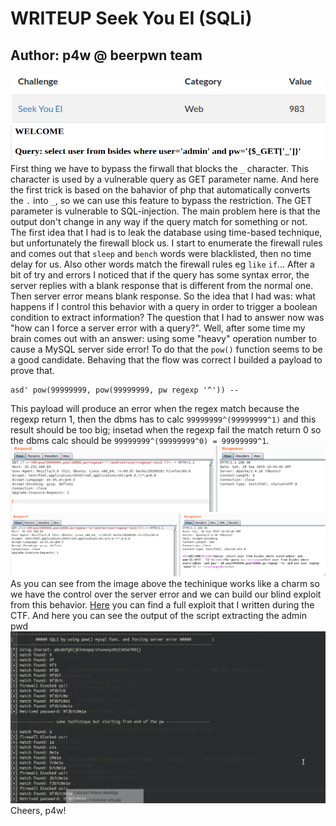 # WRITEUP Seek You EI (SQLi)

## __Author:__ p4w @ beerpwn team
![Image desc](challenge_desc.png)
![Image desc](vuln_param.png)
First thing we have to bypass the firwall that blocks the `_` character. This character is used by a vulnerable query as GET parameter name. And here the first trick is based on the bahavior of php that automatically converts the `.` into `_`, so we can use this feature to bypass the restriction.
The GET parameter is vulnerable to SQL-injection. The main problem here is that the output don't change in any way if the query match for something or not.
The first idea that I had is to leak the database using time-based technique, but unfortunately the firewall block us. I start to enumerate the firewall rules and comes out that `sleep` and `bench` words were blacklisted, then no time delay for us. Also other words match the firewall rules eg `like` `if`...
After a bit of try and errors I noticed that if the query has some syntax error, the server replies with a blank response that is different from the normal one. Then server error means blank response.
So the idea that I had was:
what happens if I control this behavior with a query in order to trigger a boolean condition to extract information?
The question that I had to answer now was "how can I force a server error with a query?". Well, after some time my brain comes out with an answer: using some "heavy" operation number to cause a MySQL server side error!
To do that the `pow()` function seems to be a good candidate. Behaving that the flow was correct I builded a payload to prove that.
```(SQL)
asd' pow(99999999, pow(99999999, pw regexp '^')) --
```
This payload will produce an error when the regex match because the regexp return 1, then the dbms has to calc `99999999^(99999999^1)` and this result should be too big; insetad when the regexp fail the match return 0 so the dbms calc should be `99999999^(99999999^0) = 99999999^1`.
![Image poc](sqli_poc_error.png)
<br>
![Image poc](sqli_poc_not_error.png)
<br>
As you can see from the image above the techinique works like a charm so we have the control over the server error and we can build our blind exploit from this behavior.
<a href="./sqli_exploit.py">Here</a> you can find a full exploit that I written during the CTF.
And here you can see the output of the script extracting the admin pwd
<br>
![Image of exploit](exploit_output.png)
Cheers, p4w!

